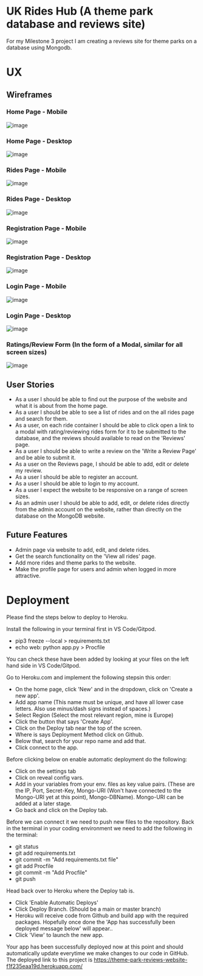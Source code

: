 # UK Rides Hub (A theme park database and reviews site)

For my Milestone 3 project I am creating a reviews site for theme parks on a database using Mongodb.

# UX

## Wireframes

### Home Page - Mobile
![image](wireframes/home-page-mobile.png)

### Home Page - Desktop
![image](wireframes/home-page-desktop.png)

### Rides Page - Mobile
![image](wireframes/rides-page-mobile.png)

### Rides Page - Desktop
![image](wireframes/rides-page-desktop.png)

### Registration Page - Mobile
![image](wireframes/registration-page-mobile.png)

### Registration Page - Desktop
![image](wireframes/registration-page-desktop.png)

### Login Page - Mobile
![image](wireframes/login-page-mobile.png)

### Login Page - Desktop
![image](wireframes/login-page-desktop.png)

### Ratings/Review Form (In the form of a Modal, similar for all screen sizes)
![image](wireframes/login-page-desktop.png)

## User Stories

* As a user I should be able to find out the purpose of the website and what it is about from the home page.
* As a user I should be able to see a list of rides and on the all rides page and search for them.
* As a user, on each ride container I should be able to click open a link to a modal with rating/reviewing rides form for  it to be submitted to the database, and the reviews should available to read on the 'Reviews' page.
* As a user I should be able to write a review on the 'Write a Review Page' and be able to submit it.
* As a user on the Reviews page, I should be able to add, edit or delete my review.
* As a user I should be able to register an account.
* As a user I should be able to login to my account.
* As a user I expect the website to be responsive on a range of screen sizes.
* As an admin user I should be able to add, edit, or delete rides directly from the admin account on the website, rather than directly on the database on the MongoDB website.

## Future Features

- Admin page via website to add, edit, and delete rides.
- Get the search functionality on the 'View all rides' page.
- Add more rides and theme parks to the website.
- Make the profile page for users and admin when logged in more attractive.

# Deployment

Please find the steps below to deploy to Heroku.

Install the following in your terminal first in VS Code/Gitpod.
- pip3 freeze --local > requirements.txt
- echo web: python app.py > Procfile

You can check these have been added by looking at your files on the left hand side in VS Code/Gitpod.

 Go to Heroku.com and implement the following stepsin this order:
 - On the home page, click 'New' and in the dropdown, click on 'Create a new app'.
 - Add app name (This name must be unique, and have all lower case letters. Also use minus/dash signs instead of spaces.)
 - Select Region  (Select the most relevant region, mine is Europe)
 - Click the button that says 'Create App'.
 - Click on the Deploy tab near the top of the screen.
 - Where is says Deployment Method click on Github.
 - Below that, search for your repo name and add that.
 - Click connect to the app.

 Before clicking below on enable automatic deployment do the following:
 - Click on the settings tab
 - Click on reveal config vars.
 - Add in your variables from your env. files as key value pairs. (These are the IP, Port, Secret-Key, Mongo-URI (Won't  have connected to the Mongo-URI yet at this point), Mongo-DBName). Mongo-URI can be added at a later stage.
 - Go back and click on the Deploy tab. 
 
 Before we can connect it we need to push new files to the repository. Back in the terminal in your coding environment we need to add the following in the terminal:
 - git status
 - git add requirements.txt
 - git commit -m "Add requirements.txt file"
 - git add Procfile
 - git commit -m "Add Procfile"
 - git push

 Head back over to Heroku where the Deploy tab is.
 - Click 'Enable Automatic Deploys'
 - Click Deploy Branch. (Should be a main or master branch)
 - Heroku will receive code from Github and build app with the required packages. Hopefully once done the 'App has successfully been deployed message below' will appear.. 
 - Click 'View' to launch the new app.

Your app has been successfully deployed now at this point and should automatically update everytime we make changes to our code in GitHub. The deployed link to this project is https://theme-park-reviews-website-f1f235eaa19d.herokuapp.com/







 
